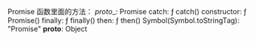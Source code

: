 Promise 函数里面的方法：
_proto__: Promise
catch: ƒ catch()
constructor: ƒ Promise()
finally: ƒ finally()
then: ƒ then()
Symbol(Symbol.toStringTag): "Promise"
__proto__: Object